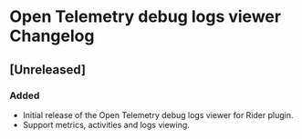 <!-- Keep a Changelog guide -> https://keepachangelog.com -->

# Open Telemetry debug logs viewer Changelog

## [Unreleased]

### Added

- Initial release of the Open Telemetry debug logs viewer for Rider plugin.
- Support metrics, activities and logs viewing.
